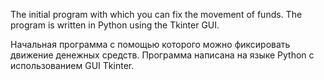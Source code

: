 The initial program with which you can fix the movement of funds.
The program is written in Python using the Tkinter GUI.

Начальная программа  с помощью которого можно фиксировать движение денежных средств.
Программа написана на языке Python с использованием GUI Tkinter. 